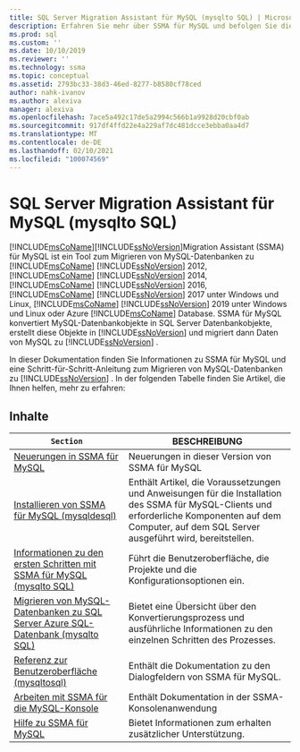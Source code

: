 ```yaml
---
title: SQL Server Migration Assistant für MySQL (mysqlto SQL) | Microsoft-Dokumentation
description: Erfahren Sie mehr über SSMA für MySQL und befolgen Sie die Schritt-für-Schritt-Anleitungen zum Migrieren von MySQL-Datenbanken zu SQL Server oder Azure SQL-Datenbank
ms.prod: sql
ms.custom: ''
ms.date: 10/10/2019
ms.reviewer: ''
ms.technology: ssma
ms.topic: conceptual
ms.assetid: 2793bc33-38d3-46ed-8277-b8580cf78ced
author: nahk-ivanov
ms.author: alexiva
manager: alexiva
ms.openlocfilehash: 7ace5a492c17de5a2994c566b1a9928d20cbf0ab
ms.sourcegitcommit: 917df4ffd22e4a229af7dc481dcce3ebba0aa4d7
ms.translationtype: MT
ms.contentlocale: de-DE
ms.lasthandoff: 02/10/2021
ms.locfileid: "100074569"
---
```

# <a name="sql-server-migration-assistant-for-mysql-mysqltosql"></a>SQL Server Migration Assistant für MySQL (mysqlto SQL)

[!INCLUDE[msCoName](../../includes/msconame_md.md)][!INCLUDE[ssNoVersion](../../includes/ssnoversion-md.md)]Migration Assistant (SSMA) für MySQL ist ein Tool zum Migrieren von MySQL-Datenbanken zu [!INCLUDE[msCoName](../../includes/msconame_md.md)] [!INCLUDE[ssNoVersion](../../includes/ssnoversion-md.md)] 2012, [!INCLUDE[msCoName](../../includes/msconame_md.md)] [!INCLUDE[ssNoVersion](../../includes/ssnoversion-md.md)] 2014, [!INCLUDE[msCoName](../../includes/msconame_md.md)] [!INCLUDE[ssNoVersion](../../includes/ssnoversion-md.md)] 2016, [!INCLUDE[msCoName](../../includes/msconame_md.md)] [!INCLUDE[ssNoVersion](../../includes/ssnoversion-md.md)] 2017 unter Windows und Linux, [!INCLUDE[msCoName](../../includes/msconame_md.md)] [!INCLUDE[ssNoVersion](../../includes/ssnoversion-md.md)] 2019 unter Windows und Linux oder Azure [!INCLUDE[msCoName](../../includes/msconame_md.md)] Database. SSMA für MySQL konvertiert MySQL-Datenbankobjekte in SQL Server Datenbankobjekte, erstellt diese Objekte in [!INCLUDE[ssNoVersion](../../includes/ssnoversion-md.md)] und migriert dann Daten von MySQL zu [!INCLUDE[ssNoVersion](../../includes/ssnoversion-md.md)] .  
  
In dieser Dokumentation finden Sie Informationen zu SSMA für MySQL und eine Schritt-für-Schritt-Anleitung zum Migrieren von MySQL-Datenbanken zu [!INCLUDE[ssNoVersion](../../includes/ssnoversion-md.md)] . In der folgenden Tabelle finden Sie Artikel, die Ihnen helfen, mehr zu erfahren:  
  
## <a name="contents"></a>Inhalte  
  
|`Section`|BESCHREIBUNG|
|-----------|---------------|
|[Neuerungen in SSMA für MySQL](./what-s-new-in-ssma-for-mysql-mysqltosql.md)|Neuerungen in dieser Version von SSMA für MySQL|  
|[Installieren von SSMA für MySQL &#40;mysqldesql&#41;](../../ssma/mysql/installing-ssma-for-mysql-mysqltosql.md)|Enthält Artikel, die Voraussetzungen und Anweisungen für die Installation des SSMA für MySQL-Clients und erforderliche Komponenten auf dem Computer, auf dem SQL Server ausgeführt wird, bereitstellen.|  
|[Informationen zu den ersten Schritten mit SSMA für MySQL &#40;mysqlto SQL&#41;](../../ssma/mysql/getting-started-with-ssma-for-mysql-mysqltosql.md)|Führt die Benutzeroberfläche, die Projekte und die Konfigurationsoptionen ein.|  
|[Migrieren von MySQL-Datenbanken zu SQL Server Azure SQL-Datenbank &#40;mysqlto SQL&#41;](../../ssma/mysql/migrating-mysql-databases-to-sql-server-azure-sql-db-mysqltosql.md)|Bietet eine Übersicht über den Konvertierungsprozess und ausführliche Informationen zu den einzelnen Schritten des Prozesses.|  
|[Referenz zur Benutzeroberfläche &#40;mysqltosql&#41;](../../ssma/mysql/user-interface-reference-mysqltosql.md)|Enthält die Dokumentation zu den Dialogfeldern von SSMA für MySQL.|  
|[Arbeiten mit SSMA für die MySQL-Konsole](working-with-ssma-for-mysql-console-mysqltosql.md)|Enthält Dokumentation in der SSMA-Konsolenanwendung|  
|[Hilfe zu SSMA für MySQL](../sql-server-migration-assistant.md)|Bietet Informationen zum erhalten zusätzlicher Unterstützung.|
